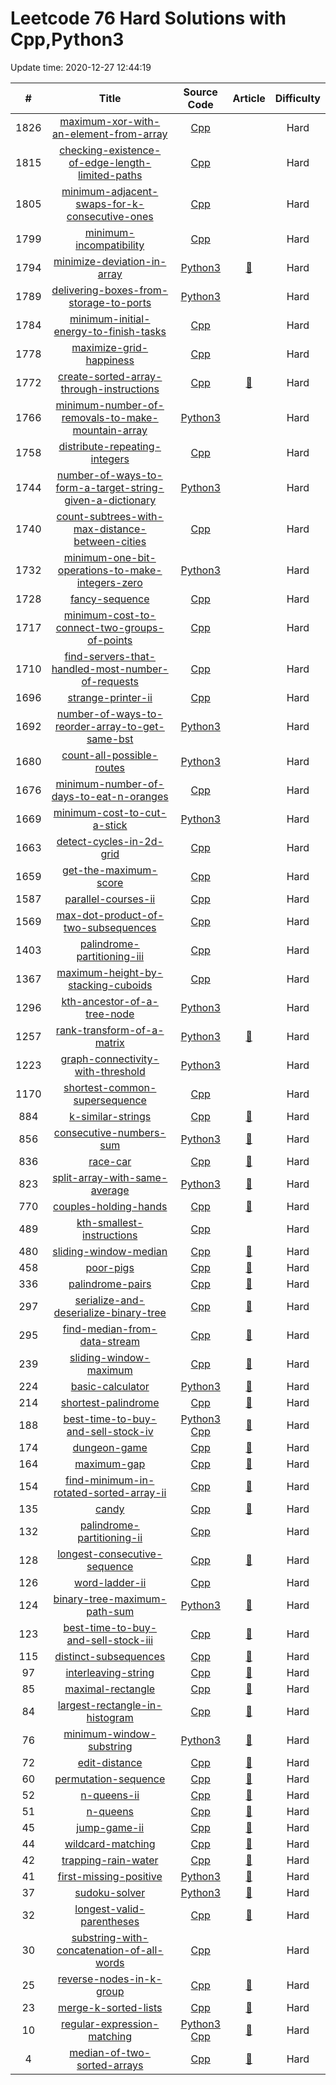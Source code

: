 # Leetcode 76 Hard Solutions with Cpp,Python3
        
Update time:  2020-12-27 12:44:19

| # | Title | Source Code | Article | Difficulty |
|:---:|:---:|:---:|:---:|:---:|
|1826|[maximum-xor-with-an-element-from-array](https://leetcode.com/problems/maximum-xor-with-an-element-from-array)|[Cpp](https://github.com/wenjun20/Leetcode-Solution/blob/master/solutions/1826-maximum-xor-with-an-element-from-array/maximum-xor-with-an-element-from-array.cpp)||Hard|
|1815|[checking-existence-of-edge-length-limited-paths](https://leetcode.com/problems/checking-existence-of-edge-length-limited-paths)|[Cpp](https://github.com/wenjun20/Leetcode-Solution/blob/master/solutions/1815-checking-existence-of-edge-length-limited-paths/checking-existence-of-edge-length-limited-paths.cpp)||Hard|
|1805|[minimum-adjacent-swaps-for-k-consecutive-ones](https://leetcode.com/problems/minimum-adjacent-swaps-for-k-consecutive-ones)|[Cpp](https://github.com/wenjun20/Leetcode-Solution/blob/master/solutions/1805-minimum-adjacent-swaps-for-k-consecutive-ones/minimum-adjacent-swaps-for-k-consecutive-ones.cpp)||Hard|
|1799|[minimum-incompatibility](https://leetcode.com/problems/minimum-incompatibility)|[Cpp](https://github.com/wenjun20/Leetcode-Solution/blob/master/solutions/1799-minimum-incompatibility/minimum-incompatibility.cpp)||Hard|
|1794|[minimize-deviation-in-array](https://leetcode.com/problems/minimize-deviation-in-array)|[Python3](https://github.com/wenjun20/Leetcode-Solution/blob/master/solutions/1794-minimize-deviation-in-array/minimize-deviation-in-array.py)|[:memo:](https://leetcode.com/articles/minimize-deviation-in-array/)|Hard|
|1789|[delivering-boxes-from-storage-to-ports](https://leetcode.com/problems/delivering-boxes-from-storage-to-ports)|[Python3](https://github.com/wenjun20/Leetcode-Solution/blob/master/solutions/1789-delivering-boxes-from-storage-to-ports/delivering-boxes-from-storage-to-ports.py)||Hard|
|1784|[minimum-initial-energy-to-finish-tasks](https://leetcode.com/problems/minimum-initial-energy-to-finish-tasks)|[Cpp](https://github.com/wenjun20/Leetcode-Solution/blob/master/solutions/1784-minimum-initial-energy-to-finish-tasks/minimum-initial-energy-to-finish-tasks.cpp)||Hard|
|1778|[maximize-grid-happiness](https://leetcode.com/problems/maximize-grid-happiness)|[Cpp](https://github.com/wenjun20/Leetcode-Solution/blob/master/solutions/1778-maximize-grid-happiness/maximize-grid-happiness.cpp)||Hard|
|1772|[create-sorted-array-through-instructions](https://leetcode.com/problems/create-sorted-array-through-instructions)|[Cpp](https://github.com/wenjun20/Leetcode-Solution/blob/master/solutions/1772-create-sorted-array-through-instructions/create-sorted-array-through-instructions.cpp)|[:memo:](https://leetcode.com/articles/create-sorted-array-through-instructions/)|Hard|
|1766|[minimum-number-of-removals-to-make-mountain-array](https://leetcode.com/problems/minimum-number-of-removals-to-make-mountain-array)|[Python3](https://github.com/wenjun20/Leetcode-Solution/blob/master/solutions/1766-minimum-number-of-removals-to-make-mountain-array/minimum-number-of-removals-to-make-mountain-array.py)||Hard|
|1758|[distribute-repeating-integers](https://leetcode.com/problems/distribute-repeating-integers)|[Cpp](https://github.com/wenjun20/Leetcode-Solution/blob/master/solutions/1758-distribute-repeating-integers/distribute-repeating-integers.cpp)||Hard|
|1744|[number-of-ways-to-form-a-target-string-given-a-dictionary](https://leetcode.com/problems/number-of-ways-to-form-a-target-string-given-a-dictionary)|[Python3](https://github.com/wenjun20/Leetcode-Solution/blob/master/solutions/1744-number-of-ways-to-form-a-target-string-given-a-dictionary/number-of-ways-to-form-a-target-string-given-a-dictionary.py)||Hard|
|1740|[count-subtrees-with-max-distance-between-cities](https://leetcode.com/problems/count-subtrees-with-max-distance-between-cities)|[Cpp](https://github.com/wenjun20/Leetcode-Solution/blob/master/solutions/1740-count-subtrees-with-max-distance-between-cities/count-subtrees-with-max-distance-between-cities.cpp)||Hard|
|1732|[minimum-one-bit-operations-to-make-integers-zero](https://leetcode.com/problems/minimum-one-bit-operations-to-make-integers-zero)|[Python3](https://github.com/wenjun20/Leetcode-Solution/blob/master/solutions/1732-minimum-one-bit-operations-to-make-integers-zero/minimum-one-bit-operations-to-make-integers-zero.py)||Hard|
|1728|[fancy-sequence](https://leetcode.com/problems/fancy-sequence)|[Cpp](https://github.com/wenjun20/Leetcode-Solution/blob/master/solutions/1728-fancy-sequence/fancy-sequence.cpp)||Hard|
|1717|[minimum-cost-to-connect-two-groups-of-points](https://leetcode.com/problems/minimum-cost-to-connect-two-groups-of-points)|[Cpp](https://github.com/wenjun20/Leetcode-Solution/blob/master/solutions/1717-minimum-cost-to-connect-two-groups-of-points/minimum-cost-to-connect-two-groups-of-points.cpp)||Hard|
|1710|[find-servers-that-handled-most-number-of-requests](https://leetcode.com/problems/find-servers-that-handled-most-number-of-requests)|[Cpp](https://github.com/wenjun20/Leetcode-Solution/blob/master/solutions/1710-find-servers-that-handled-most-number-of-requests/find-servers-that-handled-most-number-of-requests.cpp)||Hard|
|1696|[strange-printer-ii](https://leetcode.com/problems/strange-printer-ii)|[Cpp](https://github.com/wenjun20/Leetcode-Solution/blob/master/solutions/1696-strange-printer-ii/strange-printer-ii.cpp)||Hard|
|1692|[number-of-ways-to-reorder-array-to-get-same-bst](https://leetcode.com/problems/number-of-ways-to-reorder-array-to-get-same-bst)|[Python3](https://github.com/wenjun20/Leetcode-Solution/blob/master/solutions/1692-number-of-ways-to-reorder-array-to-get-same-bst/number-of-ways-to-reorder-array-to-get-same-bst.py)||Hard|
|1680|[count-all-possible-routes](https://leetcode.com/problems/count-all-possible-routes)|[Python3](https://github.com/wenjun20/Leetcode-Solution/blob/master/solutions/1680-count-all-possible-routes/count-all-possible-routes.py)||Hard|
|1676|[minimum-number-of-days-to-eat-n-oranges](https://leetcode.com/problems/minimum-number-of-days-to-eat-n-oranges)|[Cpp](https://github.com/wenjun20/Leetcode-Solution/blob/master/solutions/1676-minimum-number-of-days-to-eat-n-oranges/minimum-number-of-days-to-eat-n-oranges.cpp)||Hard|
|1669|[minimum-cost-to-cut-a-stick](https://leetcode.com/problems/minimum-cost-to-cut-a-stick)|[Python3](https://github.com/wenjun20/Leetcode-Solution/blob/master/solutions/1669-minimum-cost-to-cut-a-stick/minimum-cost-to-cut-a-stick.py)||Hard|
|1663|[detect-cycles-in-2d-grid](https://leetcode.com/problems/detect-cycles-in-2d-grid)|[Cpp](https://github.com/wenjun20/Leetcode-Solution/blob/master/solutions/1663-detect-cycles-in-2d-grid/detect-cycles-in-2d-grid.cpp)||Hard|
|1659|[get-the-maximum-score](https://leetcode.com/problems/get-the-maximum-score)|[Cpp](https://github.com/wenjun20/Leetcode-Solution/blob/master/solutions/1659-get-the-maximum-score/get-the-maximum-score.cpp)||Hard|
|1587|[parallel-courses-ii](https://leetcode.com/problems/parallel-courses-ii)|[Cpp](https://github.com/wenjun20/Leetcode-Solution/blob/master/solutions/1587-parallel-courses-ii/parallel-courses-ii.cpp)||Hard|
|1569|[max-dot-product-of-two-subsequences](https://leetcode.com/problems/max-dot-product-of-two-subsequences)|[Cpp](https://github.com/wenjun20/Leetcode-Solution/blob/master/solutions/1569-max-dot-product-of-two-subsequences/max-dot-product-of-two-subsequences.cpp)||Hard|
|1403|[palindrome-partitioning-iii](https://leetcode.com/problems/palindrome-partitioning-iii)|[Cpp](https://github.com/wenjun20/Leetcode-Solution/blob/master/solutions/1403-palindrome-partitioning-iii/palindrome-partitioning-iii.cpp)||Hard|
|1367|[maximum-height-by-stacking-cuboids](https://leetcode.com/problems/maximum-height-by-stacking-cuboids)|[Cpp](https://github.com/wenjun20/Leetcode-Solution/blob/master/solutions/1367-maximum-height-by-stacking-cuboids/maximum-height-by-stacking-cuboids.cpp)||Hard|
|1296|[kth-ancestor-of-a-tree-node](https://leetcode.com/problems/kth-ancestor-of-a-tree-node)|[Python3](https://github.com/wenjun20/Leetcode-Solution/blob/master/solutions/1296-kth-ancestor-of-a-tree-node/kth-ancestor-of-a-tree-node.py)||Hard|
|1257|[rank-transform-of-a-matrix](https://leetcode.com/problems/rank-transform-of-a-matrix)|[Python3](https://github.com/wenjun20/Leetcode-Solution/blob/master/solutions/1257-rank-transform-of-a-matrix/rank-transform-of-a-matrix.py)|[:memo:](https://leetcode.com/articles/rank-transform-of-a-matrix/)|Hard|
|1223|[graph-connectivity-with-threshold](https://leetcode.com/problems/graph-connectivity-with-threshold)|[Python3](https://github.com/wenjun20/Leetcode-Solution/blob/master/solutions/1223-graph-connectivity-with-threshold/graph-connectivity-with-threshold.py)||Hard|
|1170|[shortest-common-supersequence](https://leetcode.com/problems/shortest-common-supersequence)|[Cpp](https://github.com/wenjun20/Leetcode-Solution/blob/master/solutions/1170-shortest-common-supersequence/shortest-common-supersequence.cpp)||Hard|
|884|[k-similar-strings](https://leetcode.com/problems/k-similar-strings)|[Cpp](https://github.com/wenjun20/Leetcode-Solution/blob/master/solutions/0884-k-similar-strings/k-similar-strings.cpp)|[:memo:](https://leetcode.com/articles/k-similar-strings/)|Hard|
|856|[consecutive-numbers-sum](https://leetcode.com/problems/consecutive-numbers-sum)|[Python3](https://github.com/wenjun20/Leetcode-Solution/blob/master/solutions/0856-consecutive-numbers-sum/consecutive-numbers-sum.py)|[:memo:](https://leetcode.com/articles/consecutive-numbers-sum/)|Hard|
|836|[race-car](https://leetcode.com/problems/race-car)|[Cpp](https://github.com/wenjun20/Leetcode-Solution/blob/master/solutions/0836-race-car/race-car.cpp)|[:memo:](https://leetcode.com/articles/race-car/)|Hard|
|823|[split-array-with-same-average](https://leetcode.com/problems/split-array-with-same-average)|[Python3](https://github.com/wenjun20/Leetcode-Solution/blob/master/solutions/0823-split-array-with-same-average/split-array-with-same-average.py)|[:memo:](https://leetcode.com/articles/split-array-with-same-average/)|Hard|
|770|[couples-holding-hands](https://leetcode.com/problems/couples-holding-hands)|[Cpp](https://github.com/wenjun20/Leetcode-Solution/blob/master/solutions/0770-couples-holding-hands/couples-holding-hands.cpp)|[:memo:](https://leetcode.com/articles/couples-holding-hands/)|Hard|
|489|[kth-smallest-instructions](https://leetcode.com/problems/kth-smallest-instructions)|[Cpp](https://github.com/wenjun20/Leetcode-Solution/blob/master/solutions/0489-kth-smallest-instructions/kth-smallest-instructions.cpp)||Hard|
|480|[sliding-window-median](https://leetcode.com/problems/sliding-window-median)|[Cpp](https://github.com/wenjun20/Leetcode-Solution/blob/master/solutions/0480-sliding-window-median/sliding-window-median.cpp)|[:memo:](https://leetcode.com/articles/sliding-window-median/)|Hard|
|458|[poor-pigs](https://leetcode.com/problems/poor-pigs)|[Cpp](https://github.com/wenjun20/Leetcode-Solution/blob/master/solutions/0458-poor-pigs/poor-pigs.cpp)|[:memo:](https://leetcode.com/articles/poor-pigs/)|Hard|
|336|[palindrome-pairs](https://leetcode.com/problems/palindrome-pairs)|[Cpp](https://github.com/wenjun20/Leetcode-Solution/blob/master/solutions/0336-palindrome-pairs/palindrome-pairs.cpp)|[:memo:](https://leetcode.com/articles/palindrome-pairs/)|Hard|
|297|[serialize-and-deserialize-binary-tree](https://leetcode.com/problems/serialize-and-deserialize-binary-tree)|[Cpp](https://github.com/wenjun20/Leetcode-Solution/blob/master/solutions/0297-serialize-and-deserialize-binary-tree/serialize-and-deserialize-binary-tree.cpp)|[:memo:](https://leetcode.com/articles/serialize-and-deserialize-binary-tree/)|Hard|
|295|[find-median-from-data-stream](https://leetcode.com/problems/find-median-from-data-stream)|[Cpp](https://github.com/wenjun20/Leetcode-Solution/blob/master/solutions/0295-find-median-from-data-stream/find-median-from-data-stream.cpp)|[:memo:](https://leetcode.com/articles/find-median-from-data-stream/)|Hard|
|239|[sliding-window-maximum](https://leetcode.com/problems/sliding-window-maximum)|[Cpp](https://github.com/wenjun20/Leetcode-Solution/blob/master/solutions/0239-sliding-window-maximum/sliding-window-maximum.cpp)|[:memo:](https://leetcode.com/articles/sliding-window-maximum/)|Hard|
|224|[basic-calculator](https://leetcode.com/problems/basic-calculator)|[Python3](https://github.com/wenjun20/Leetcode-Solution/blob/master/solutions/0224-basic-calculator/basic-calculator.py)|[:memo:](https://leetcode.com/articles/basic-calculator/)|Hard|
|214|[shortest-palindrome](https://leetcode.com/problems/shortest-palindrome)|[Cpp](https://github.com/wenjun20/Leetcode-Solution/blob/master/solutions/0214-shortest-palindrome/shortest-palindrome.cpp)|[:memo:](https://leetcode.com/articles/shortest-palindrome/)|Hard|
|188|[best-time-to-buy-and-sell-stock-iv](https://leetcode.com/problems/best-time-to-buy-and-sell-stock-iv)|[Python3](https://github.com/wenjun20/Leetcode-Solution/blob/master/solutions/0188-best-time-to-buy-and-sell-stock-iv/best-time-to-buy-and-sell-stock-iv.py) [Cpp](https://github.com/wenjun20/Leetcode-Solution/blob/master/solutions/0188-best-time-to-buy-and-sell-stock-iv/best-time-to-buy-and-sell-stock-iv.cpp)|[:memo:](https://leetcode.com/articles/best-time-to-buy-and-sell-stock-iv/)|Hard|
|174|[dungeon-game](https://leetcode.com/problems/dungeon-game)|[Cpp](https://github.com/wenjun20/Leetcode-Solution/blob/master/solutions/0174-dungeon-game/dungeon-game.cpp)|[:memo:](https://leetcode.com/articles/dungeon-game/)|Hard|
|164|[maximum-gap](https://leetcode.com/problems/maximum-gap)|[Cpp](https://github.com/wenjun20/Leetcode-Solution/blob/master/solutions/0164-maximum-gap/maximum-gap.cpp)|[:memo:](https://leetcode.com/articles/maximum-gap/)|Hard|
|154|[find-minimum-in-rotated-sorted-array-ii](https://leetcode.com/problems/find-minimum-in-rotated-sorted-array-ii)|[Cpp](https://github.com/wenjun20/Leetcode-Solution/blob/master/solutions/0154-find-minimum-in-rotated-sorted-array-ii/find-minimum-in-rotated-sorted-array-ii.cpp)|[:memo:](https://leetcode.com/articles/find-minimum-in-rotated-sorted-array-ii/)|Hard|
|135|[candy](https://leetcode.com/problems/candy)|[Cpp](https://github.com/wenjun20/Leetcode-Solution/blob/master/solutions/0135-candy/candy.cpp)|[:memo:](https://leetcode.com/articles/candy/)|Hard|
|132|[palindrome-partitioning-ii](https://leetcode.com/problems/palindrome-partitioning-ii)|[Cpp](https://github.com/wenjun20/Leetcode-Solution/blob/master/solutions/0132-palindrome-partitioning-ii/palindrome-partitioning-ii.cpp)||Hard|
|128|[longest-consecutive-sequence](https://leetcode.com/problems/longest-consecutive-sequence)|[Cpp](https://github.com/wenjun20/Leetcode-Solution/blob/master/solutions/0128-longest-consecutive-sequence/longest-consecutive-sequence.cpp)|[:memo:](https://leetcode.com/articles/longest-consecutive-sequence/)|Hard|
|126|[word-ladder-ii](https://leetcode.com/problems/word-ladder-ii)|[Cpp](https://github.com/wenjun20/Leetcode-Solution/blob/master/solutions/0126-word-ladder-ii/word-ladder-ii.cpp)||Hard|
|124|[binary-tree-maximum-path-sum](https://leetcode.com/problems/binary-tree-maximum-path-sum)|[Python3](https://github.com/wenjun20/Leetcode-Solution/blob/master/solutions/0124-binary-tree-maximum-path-sum/binary-tree-maximum-path-sum.py)|[:memo:](https://leetcode.com/articles/binary-tree-maximum-path-sum/)|Hard|
|123|[best-time-to-buy-and-sell-stock-iii](https://leetcode.com/problems/best-time-to-buy-and-sell-stock-iii)|[Cpp](https://github.com/wenjun20/Leetcode-Solution/blob/master/solutions/0123-best-time-to-buy-and-sell-stock-iii/best-time-to-buy-and-sell-stock-iii.cpp)|[:memo:](https://leetcode.com/articles/best-time-to-buy-and-sell-stock-iii/)|Hard|
|115|[distinct-subsequences](https://leetcode.com/problems/distinct-subsequences)|[Cpp](https://github.com/wenjun20/Leetcode-Solution/blob/master/solutions/0115-distinct-subsequences/distinct-subsequences.cpp)|[:memo:](https://leetcode.com/articles/distinct-subsequences/)|Hard|
|97|[interleaving-string](https://leetcode.com/problems/interleaving-string)|[Cpp](https://github.com/wenjun20/Leetcode-Solution/blob/master/solutions/0097-interleaving-string/interleaving-string.cpp)|[:memo:](https://leetcode.com/articles/interleaving-strings/)|Hard|
|85|[maximal-rectangle](https://leetcode.com/problems/maximal-rectangle)|[Cpp](https://github.com/wenjun20/Leetcode-Solution/blob/master/solutions/0085-maximal-rectangle/maximal-rectangle.cpp)|[:memo:](https://leetcode.com/articles/maximal-rectangle/)|Hard|
|84|[largest-rectangle-in-histogram](https://leetcode.com/problems/largest-rectangle-in-histogram)|[Cpp](https://github.com/wenjun20/Leetcode-Solution/blob/master/solutions/0084-largest-rectangle-in-histogram/largest-rectangle-in-histogram.cpp)|[:memo:](https://leetcode.com/articles/largest-rectangle-in-histogram/)|Hard|
|76|[minimum-window-substring](https://leetcode.com/problems/minimum-window-substring)|[Python3](https://github.com/wenjun20/Leetcode-Solution/blob/master/solutions/0076-minimum-window-substring/minimum-window-substring.py)|[:memo:](https://leetcode.com/articles/minimum-window-substring/)|Hard|
|72|[edit-distance](https://leetcode.com/problems/edit-distance)|[Cpp](https://github.com/wenjun20/Leetcode-Solution/blob/master/solutions/0072-edit-distance/edit-distance.cpp)|[:memo:](https://leetcode.com/articles/edit-distance/)|Hard|
|60|[permutation-sequence](https://leetcode.com/problems/permutation-sequence)|[Cpp](https://github.com/wenjun20/Leetcode-Solution/blob/master/solutions/0060-permutation-sequence/permutation-sequence.cpp)|[:memo:](https://leetcode.com/articles/permutation-sequence/)|Hard|
|52|[n-queens-ii](https://leetcode.com/problems/n-queens-ii)|[Cpp](https://github.com/wenjun20/Leetcode-Solution/blob/master/solutions/0052-n-queens-ii/n-queens-ii.cpp)|[:memo:](https://leetcode.com/articles/n-queens-ii/)|Hard|
|51|[n-queens](https://leetcode.com/problems/n-queens)|[Cpp](https://github.com/wenjun20/Leetcode-Solution/blob/master/solutions/0051-n-queens/n-queens.cpp)|[:memo:](https://leetcode.com/articles/n-queens/)|Hard|
|45|[jump-game-ii](https://leetcode.com/problems/jump-game-ii)|[Cpp](https://github.com/wenjun20/Leetcode-Solution/blob/master/solutions/0045-jump-game-ii/jump-game-ii.cpp)|[:memo:](https://leetcode.com/articles/jump-game-ii/)|Hard|
|44|[wildcard-matching](https://leetcode.com/problems/wildcard-matching)|[Cpp](https://github.com/wenjun20/Leetcode-Solution/blob/master/solutions/0044-wildcard-matching/wildcard-matching.cpp)|[:memo:](https://leetcode.com/articles/wildcard-matching/)|Hard|
|42|[trapping-rain-water](https://leetcode.com/problems/trapping-rain-water)|[Cpp](https://github.com/wenjun20/Leetcode-Solution/blob/master/solutions/0042-trapping-rain-water/trapping-rain-water.cpp)|[:memo:](https://leetcode.com/articles/trapping-rain-water/)|Hard|
|41|[first-missing-positive](https://leetcode.com/problems/first-missing-positive)|[Python3](https://github.com/wenjun20/Leetcode-Solution/blob/master/solutions/0041-first-missing-positive/first-missing-positive.py)|[:memo:](https://leetcode.com/articles/first-missing-positive/)|Hard|
|37|[sudoku-solver](https://leetcode.com/problems/sudoku-solver)|[Python3](https://github.com/wenjun20/Leetcode-Solution/blob/master/solutions/0037-sudoku-solver/sudoku-solver.py)|[:memo:](https://leetcode.com/articles/sudoku-solver/)|Hard|
|32|[longest-valid-parentheses](https://leetcode.com/problems/longest-valid-parentheses)|[Cpp](https://github.com/wenjun20/Leetcode-Solution/blob/master/solutions/0032-longest-valid-parentheses/longest-valid-parentheses.cpp)|[:memo:](https://leetcode.com/articles/longest-valid-parentheses/)|Hard|
|30|[substring-with-concatenation-of-all-words](https://leetcode.com/problems/substring-with-concatenation-of-all-words)|[Cpp](https://github.com/wenjun20/Leetcode-Solution/blob/master/solutions/0030-substring-with-concatenation-of-all-words/substring-with-concatenation-of-all-words.cpp)||Hard|
|25|[reverse-nodes-in-k-group](https://leetcode.com/problems/reverse-nodes-in-k-group)|[Cpp](https://github.com/wenjun20/Leetcode-Solution/blob/master/solutions/0025-reverse-nodes-in-k-group/reverse-nodes-in-k-group.cpp)|[:memo:](https://leetcode.com/articles/reverse-nodes-in-k-group/)|Hard|
|23|[merge-k-sorted-lists](https://leetcode.com/problems/merge-k-sorted-lists)|[Cpp](https://github.com/wenjun20/Leetcode-Solution/blob/master/solutions/0023-merge-k-sorted-lists/merge-k-sorted-lists.cpp)|[:memo:](https://leetcode.com/articles/merge-k-sorted-list/)|Hard|
|10|[regular-expression-matching](https://leetcode.com/problems/regular-expression-matching)|[Python3](https://github.com/wenjun20/Leetcode-Solution/blob/master/solutions/0010-regular-expression-matching/regular-expression-matching.py) [Cpp](https://github.com/wenjun20/Leetcode-Solution/blob/master/solutions/0010-regular-expression-matching/regular-expression-matching.cpp)|[:memo:](https://leetcode.com/articles/regular-expression-matching/)|Hard|
|4|[median-of-two-sorted-arrays](https://leetcode.com/problems/median-of-two-sorted-arrays)|[Cpp](https://github.com/wenjun20/Leetcode-Solution/blob/master/solutions/0004-median-of-two-sorted-arrays/median-of-two-sorted-arrays.cpp)|[:memo:](https://leetcode.com/articles/median-of-two-sorted-arrays/)|Hard|
